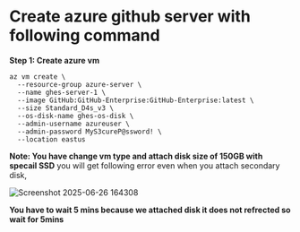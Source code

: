 # Create azure github server with following command
**Step 1: Create azure vm**
```
az vm create \
  --resource-group azure-server \
  --name ghes-server-1 \
  --image GitHub:GitHub-Enterprise:GitHub-Enterprise:latest \
  --size Standard_D4s_v3 \
  --os-disk-name ghes-os-disk \
  --admin-username azureuser \
  --admin-password MyS3cureP@ssword! \
  --location eastus
```
**Note: You have change vm type and attach disk size of 150GB with specail SSD**
you will get following error even when you attach secondary disk,

![Screenshot 2025-06-26 164308](https://github.com/user-attachments/assets/e910ab03-7638-40cc-8629-1509f3b13575)


**You have to wait 5 mins because we attached disk it does not refrected so wait for 5mins**



